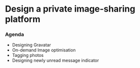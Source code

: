 # Design a private image-sharing platform

### Agenda

- Designing Gravatar
- On-demand Image optimisation
- Tagging photos
- Designing newly unread message indicator
